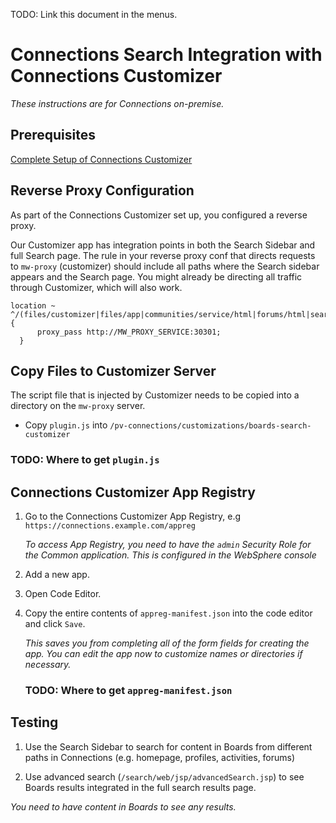 TODO: Link this document in the menus.

# Connections Search Integration with Connections Customizer

_These instructions are for Connections on-premise._

## Prerequisites

[Complete Setup of Connections Customizer](https://www.ibm.com/support/knowledgecenter/en/SSYGQH_6.0.0/admin/install/cp_config_customizer_intro.html)

## Reverse Proxy Configuration

As part of the Connections Customizer set up, you configured a reverse proxy. 

Our Customizer app has integration points in both the Search Sidebar and full Search page. The rule in your reverse proxy conf that directs requests to `mw-proxy` (customizer) should include all paths where the Search sidebar appears and the Search page. You might already be directing all traffic through Customizer, which will also work.

```
location ~ ^/(files/customizer|files/app|communities/service/html|forums/html|search/web|homepage/web|social/home|mycontacts|wikis/home|blogs|news|activities/service/html|profiles/html|viewer) {
      proxy_pass http://MW_PROXY_SERVICE:30301;
  }
```

## Copy Files to Customizer Server

The script file that is injected by Customizer needs to be copied into a directory on the `mw-proxy` server. 

 - Copy `plugin.js` into `/pv-connections/customizations/boards-search-customizer`

### TODO: Where to get `plugin.js`

## Connections Customizer App Registry

1. Go to the Connections Customizer App Registry, e.g  `https://connections.example.com/appreg`

    _To access App Registry, you need to have the `admin` Security Role for the Common application. This is configured in the WebSphere console_

1. Add a new app.

1. Open Code Editor.

1. Copy the entire contents of `appreg-manifest.json` into the code editor and click `Save`.

    _This saves you from completing all of the form fields for creating the app. You can edit the app now to customize names or directories if necessary._
    ### TODO: Where to get `appreg-manifest.json`

## Testing

1. Use the Search Sidebar to search for content in Boards from different paths in Connections (e.g. homepage, profiles, activities, forums)

1. Use advanced search (`/search/web/jsp/advancedSearch.jsp`) to see Boards results integrated in the full search results page. 

_You need to have content in Boards to see any results._
